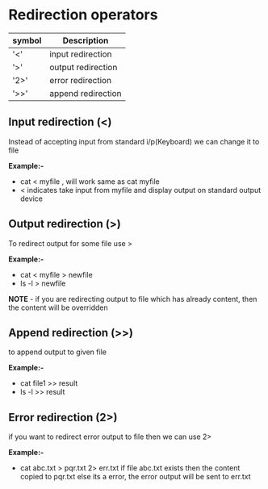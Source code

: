 # Redirection operators

symbol | Description 
-------|------------
'<'  | input redirection
  '>'  | output redirection
'2>' | error redirection 
'>>' | append redirection 

## Input redirection (<)

Instead of accepting input from standard i/p(Keyboard) we can change it to file 

**Example:-** 
- cat < myfile , will work same as cat myfile
- < indicates take input from myfile and display output on standard output device 

## Output redirection (>)

To redirect output for some file use >

**Example:-**
- cat < myfile > newfile
- ls -l > newfile

**NOTE** - if you are redirecting output to file which has already content, then the content will be overridden 

## Append redirection (>>)

to append output to given file 

**Example:-**
- cat file1 >> result 
- ls -l >> result 

## Error redirection (2>)

if you want to redirect error output to file then we can use 2>

**Example:-**
- cat abc.txt > pqr.txt 2> err.txt
if file abc.txt exists then the content copied to pqr.txt else its a error, the error output will be sent to err.txt

 
